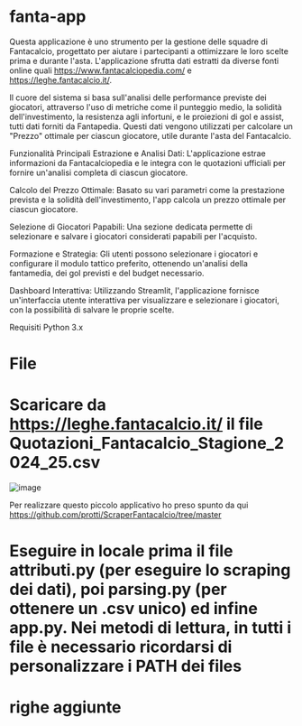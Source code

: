 # fanta-app
Questa applicazione è uno strumento per la gestione delle squadre di Fantacalcio, progettato per aiutare i partecipanti a ottimizzare le loro scelte prima e durante l'asta. L'applicazione sfrutta dati estratti da diverse fonti online quali https://www.fantacalciopedia.com/ e https://leghe.fantacalcio.it/.

Il cuore del sistema si basa sull'analisi delle performance previste dei giocatori, attraverso l'uso di metriche come il punteggio medio, la solidità dell'investimento, la resistenza agli infortuni, e le proiezioni di gol e assist, tutti dati forniti da Fantapedia. Questi dati vengono utilizzati per calcolare un "Prezzo" ottimale per ciascun giocatore, utile durante l'asta del Fantacalcio.

Funzionalità Principali
Estrazione e Analisi Dati: L'applicazione estrae informazioni da Fantacalciopedia e le integra con le quotazioni ufficiali per fornire un'analisi completa di ciascun giocatore.

Calcolo del Prezzo Ottimale: Basato su vari parametri come la prestazione prevista e la solidità dell'investimento, l'app calcola un prezzo ottimale per ciascun giocatore.

Selezione di Giocatori Papabili: Una sezione dedicata permette di selezionare e salvare i giocatori considerati papabili per l'acquisto.

Formazione e Strategia: Gli utenti possono selezionare i giocatori e configurare il modulo tattico preferito, ottenendo un'analisi della fantamedia, dei gol previsti e del budget necessario.

Dashboard Interattiva: Utilizzando Streamlit, l'applicazione fornisce un'interfaccia utente interattiva per visualizzare e selezionare i giocatori, con la possibilità di salvare le proprie scelte.

Requisiti
Python 3.x
# File
# Scaricare da https://leghe.fantacalcio.it/ il file Quotazioni_Fantacalcio_Stagione_2024_25.csv

![image](https://github.com/user-attachments/assets/bae840b1-b3b0-444e-a2bf-1c4d38e3f488)


Per realizzare questo piccolo applicativo ho preso spunto da qui https://github.com/protti/ScraperFantacalcio/tree/master

# Eseguire in locale prima il file attributi.py (per eseguire lo scraping dei dati), poi parsing.py (per ottenere un .csv unico) ed infine app.py. Nei metodi di lettura, in tutti i file è necessario ricordarsi di personalizzare i PATH dei files


# righe aggiunte
